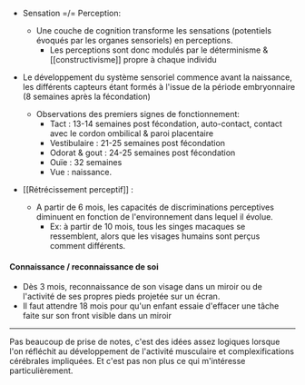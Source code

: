 
- Sensation =/= Perception:
	- Une couche de cognition transforme les sensations (potentiels évoqués par les organes sensoriels) en perceptions.
		- Les perceptions sont donc modulés par le déterminisme & [[constructivisme]] propre à chaque individu

- Le développement du système sensoriel commence avant la naissance, les différents capteurs étant formés à l'issue de la période embryonnaire (8 semaines après la fécondation)
	- Observations des premiers signes de fonctionnement:
		- Tact : 13-14 semaines post fécondation, auto-contact, contact avec le cordon ombilical & paroi placentaire 
		- Vestibulaire : 21-25 semaines post fécondation
		- Odorat & gout : 24-25 semaines post fécondation
		- Ouïe : 32 semaines
		- Vue : naissance. 

- [[Rétrécissement perceptif]] :
	- A partir de 6 mois, les capacités de discriminations perceptives diminuent en fonction de l'environnement dans lequel il évolue. 
		- Ex: à partir de 10 mois, tous les singes macaques se ressemblent, alors que les visages humains sont perçus comment différents.

#### Connaissance / reconnaissance de soi

- Dès 3 mois, reconnaissance de son visage dans un miroir ou de l'activité de ses propres pieds projetée sur un écran.
- Il faut attendre 18 mois pour qu'un enfant essaie d'effacer une tâche faite sur son front visible dans un miroir 

--- 
Pas beaucoup de prise de notes, c'est des idées assez logiques lorsque l'on réfléchit au développement de l'activité musculaire et complexifications cérébrales impliquées.
Et c'est pas non plus ce qui m'intéresse particulièrement. 